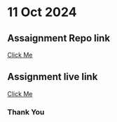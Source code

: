 <h1> 11 Oct 2024 </h1>
<h2>Assaignment Repo link</h2>
<a href="https://github.com/mdtanvircse572/ph_reset_b9a1" target="_blank">Click Me</a>
<h2>Assignment live link</h2>
<a href="https://mdtanvircse572.github.io/ph_reset_b9a1/" target="_blank">Click Me</a>
<h3>Thank You</h3>
